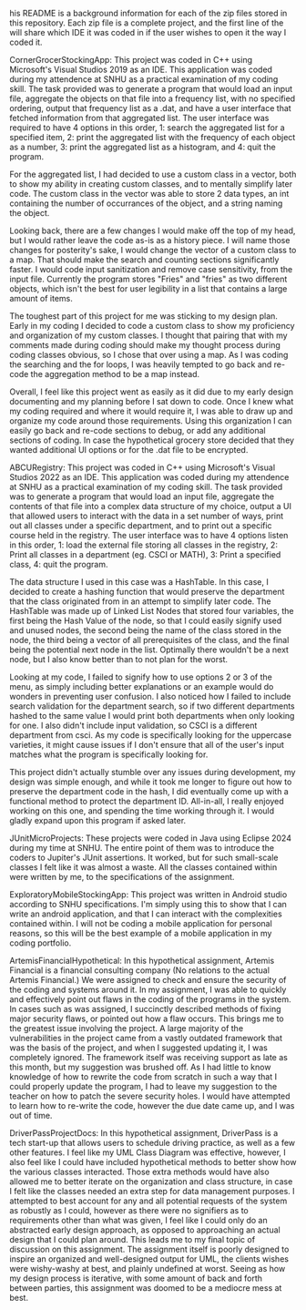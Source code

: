 his README is a background information for each of the zip files stored in this repository.
Each zip file is a complete project, and the first line of the will share which IDE it was coded
in if the user wishes to open it the way I coded it.

CornerGrocerStockingApp:
This project was coded in C++ using Microsoft's Visual Studios 2019 as an IDE. This application
was coded during my attendence at SNHU as a practical examination of my coding skill. The task
provided was to generate a program that would load an input file, aggregate the objects on that
file into a frequency list, with no specified ordering, output that frequency list as a .dat,
and have a user interface that fetched information from that aggregated list. The user interface
was required to have 4 options in this order, 1: search the aggregated list for a specified item,
2: print the aggregated list with the frequency of each object as a number, 3: print the aggregated 
list as a histogram, and 4: quit the program.

For the aggregated list, I had decided to use a custom class in a vector, both to show my ability
in creating custom classes, and to mentally simplify later code. The custom class in the vector
was able to store 2 data types, an int containing the number of occurrances of the object, and a
string naming the object.

Looking back, there are a few changes I would make off the top of my head, but I would rather
leave the code as-is as a history piece. I will name those changes for posterity's sake, I
would change the vector of a custom class to a map. That should make the search and counting
sections significantly faster. I would code input sanitization and remove case sensitivity, from
the input file. Currently the program stores "Fries" and "fries" as two different objects, which
isn't the best for user legibility in a list that contains a large amount of items.

The toughest part of this project for me was sticking to my design plan. Early in my coding I
decided to code a custom class to show my proficiency and organization of my custom classes.
I thought that pairing that with my comments made during coding should make my thought process
during coding classes obvious, so I chose that over using a map. As I was coding the searching
and the for loops, I was heavily tempted to go back and re-code the aggregation method to be a
map instead.

Overall, I feel like this project went as easily as it did due to my early design documenting
and my planning before I sat down to code. Once I knew what my coding required and where it would
require it, I was able to draw up and organize my code around those requirements. Using this 
organization I can easily go back and re-code sections to debug, or add any additional sections
of coding. In case the hypothetical grocery store decided that they wanted additional UI options
or for the .dat file to be encrypted.

ABCURegistry:
This project was coded in C++ using Microsoft's Visual Studios 2022 as an IDE. This application 
was coded during my attendence at SNHU as a practical examination of my coding skill. The task 
provided was to generate a program that would load an input file, aggregate the contents of that 
file into a complex data structure of my choice, output a UI that allowed users to interact with 
the data in a set number of ways, print out all classes under a specific department, and to print 
out a specific course held in the registry. The user interface was to have 4 options listen in 
this order, 1: load the external file storing all classes in the registry, 2: Print all classes 
in a department (eg. CSCI or MATH), 3: Print a specified class, 4: quit the program.

The data structure I used in this case was a HashTable. In this case, I decided to create a hashing 
function that would preserve the department that the class originated from in an attempt to simplify 
later code. The HashTable was made up of Linked List Nodes that stored four variables, the first 
being the Hash Value of the node, so that I could easily signify used and unused nodes, the second 
being the name of the class stored in the node, the third being a vector of all prerequisites of the 
class, and the final being the potential next node in the list. Optimally there wouldn't be a next 
node, but I also know better than to not plan for the worst.

Looking at my code, I failed to signify how to use options 2 or 3 of the menu, as simply including 
better explanations or an example would do wonders in preventing user confusion. I also noticed how 
I failed to include search validation for the department search, so if two different departments 
hashed to the same value I would print both departments when only looking for one. I also didn't 
include input validation, so CSCI is a different department from csci. As my code is specifically 
looking for the uppercase varieties, it might cause issues if I don't ensure that all of the user's 
input matches what the program is specifically looking for.

This project didn't actually stumble over any issues during development, my design was simple enough, 
and while it took me longer to figure out how to preserve the department code in the hash, I did eventually 
come up with a functional method to protect the department ID. All-in-all, I really enjoyed working on 
this one, and spending the time working through it. I would gladly expand upon this program if asked later.

JUnitMicroProjects: These projects were coded in Java using Eclipse 2024 during my time at SNHU.
The entire point of them was to introduce the coders to Jupiter's JUnit assertions. It worked, but
for such small-scale classes I felt like it was almost a waste. All the classes contained within
were written by me, to the specifications of the assignment.

ExploratoryMobileStockingApp: This project was written in Android studio according to SNHU specifications.
I'm simply using this to show that I can write an android application, and that I can interact
with the complexities contained within. I will not be coding a mobile application for personal
reasons, so this will be the best example of a mobile application in my coding portfolio.

ArtemisFinancialHypothetical:
In this hypothetical assignment, Artemis Financial is a financial consulting company (No relations to the actual Artemis Financial.) We were assigned to check and ensure the security of the coding and systems around it. In my assignment, I was able to quickly and effectively point out flaws in the coding of the programs in the system. In cases such as was assigned, I succinctly described methods of fixing major security flaws, or pointed out how a flaw occurs. This brings me to the greatest issue involving the project. A large majority of the vulnerabilities in the project came from a vastly outdated framework that was the basis of the project, and when I suggested updating it, I was completely ignored. The framework itself was receiving support as late as this month, but my suggestion was brushed off. As I had little to know knowledge of how to rewrite the code from scratch in such a way that I could properly update the program, I had to leave my suggestion to the teacher on how to patch the severe security holes. I would have attempted to learn how to re-write the code, however the due date came up, and I was out of time.

DriverPassProjectDocs:
In this hypothetical assignment, DriverPass is a tech start-up that allows users to schedule driving practice, as well as a few other features. I feel like my UML Class Diagram was effective, however, I also feel like I could have included hypothetical methods to better show how the various classes interacted. Those extra methods would have also allowed me to better iterate on the organization and class structure, in case I felt like the classes needed an extra step for data management purposes. I attempted to best account for any and all potential requests of the system as robustly as I could, however as there were no signifiers as to requirements other than what was given, I feel like I could only do an abstracted early design approach, as opposed to approaching an actual design that I could plan around. This leads me to my final topic of discussion on this assignment. The assignment itself is poorly designed to inspire an organized and well-designed output for UML, the clients wishes were wishy-washy at best, and plainly undefined at worst. Seeing as how my design process is iterative, with some amount of back and forth between parties, this assignment was doomed to be a mediocre mess at best.
